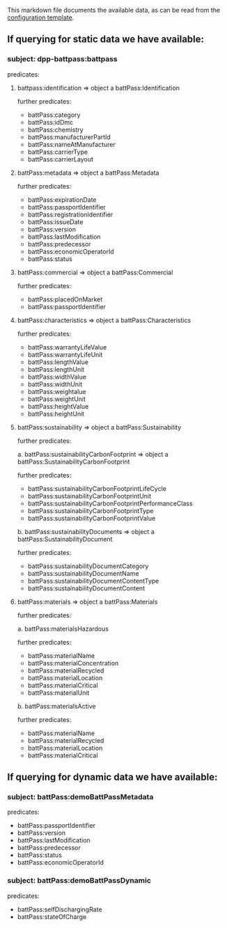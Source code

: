 This markdown file documents the available data, as can be read from the [configuration template](./battpass-yarrml.yml).

## If querying for static data we have available:

###  subject: dpp-battpass:battpass

predicates:
1. battpass:identification => object a battPass:Identification

    further predicates:
    - battPass:category
    - battPass:idDmc
    - battPass:chemistry
    - battPass:manufacturerPartId
    - battPass:nameAtManufacturer
    - battPass:carrierType
    - battPass:carrierLayout

2. battPass:metadata => object a battPass:Metadata

    further predicates:
    - battPass:expirationDate
    - battPass:passportIdentifier
    - battPass:registrationIdentifier
    - battPass:issueDate
    - battPass:version
    - battPass:lastModification
    - battPass:predecessor
    - battPass:economicOperatorId
    - battPass:status

3. battPass:commercial => object a battPass:Commercial

    further predicates:
    - battPass:placedOnMarket
    - battPass:passportIdentifier

4. battPass:characteristics => object a battPass:Characteristics

    further predicates:
    - battPass:warrantyLifeValue
    - battPass:warrantyLifeUnit
    - battPass:lengthValue
    - battPass:lengthUnit
    - battPass:widthValue
    - battPass:widthUnit
    - battPass:weightalue
    - battPass:weightUnit
    - battPass:heightValue
    - battPass:heightUnit

5. battPass:sustainability => object a battPass:Sustainability

    further predicates: 
    
    a. battPass:sustainabilityCarbonFootprint => object a battPass:SustainabilityCarbonFootprint

    further predicates: 
    - battPass:sustainabilityCarbonFootprintLifeCycle
    - battPass:sustainabilityCarbonFootprintUnit
    - battPass:sustainabilityCarbonFootprintPerformanceClass
    - battPass:sustainabilityCarbonFootprintType
    - battPass:sustainabilityCarbonFootprintValue

    b. battPass:sustainabilityDocuments => object a battPass:SustainabilityDocument

    further predicates:
    - battPass:sustainabilityDocumentCategory
    - battPass:sustainabilityDocumentName
    - battPass:sustainabilityDocumentContentType
    - battPass:sustainabilityDocumentContent

6. battPass:materials => object a battPass:Materials

    further predicates:
    
    a. battPass:materialsHazardous
    
    further predicates:
    - battPass:materialName
    - battPass:materialConcentration
    - battPass:materialRecycled
    - battPass:materialLocation
    - battPass:materialCritical
    - battPass:materialUnit

    b. battPass:materialsActive
    
    further predicates:
    - battPass:materialName
    - battPass:materialRecycled
    - battPass:materialLocation
    - battPass:materialCritical

## If querying for dynamic data we have available:

### subject: battPass:demoBattPassMetadata

predicates:
- battPass:passportIdentifier
- battPass:version
- battPass:lastModification
- battPass:predecessor
- battPass:status
- battPass:economicOperatorId

### subject: battPass:demoBattPassDynamic

predicates:
- battPass:selfDischargingRate
- battPass:stateOfCharge
  
      
  